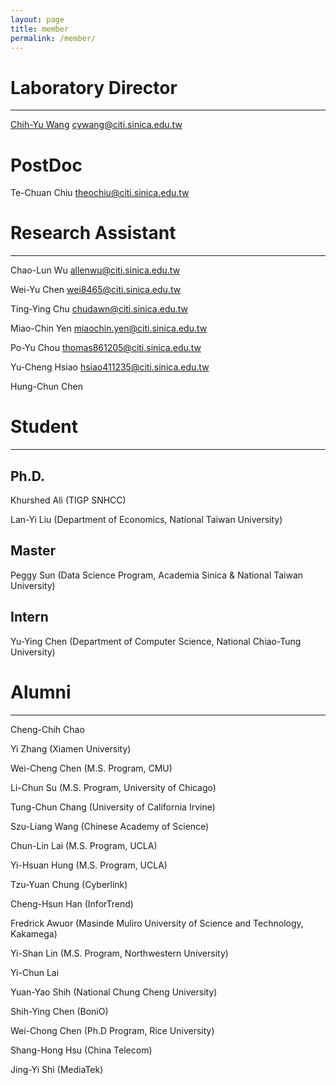 ```yaml
---
layout: page
title: member
permalink: /member/
---
```


# Laboratory Director

----------------

[Chih-Yu Wang](http://tom.ky) <cywang@citi.sinica.edu.tw>


# PostDoc

Te-Chuan Chiu <theochiu@citi.sinica.edu.tw>

# Research Assistant

----------------

Chao-Lun Wu <allenwu@citi.sinica.edu.tw>

Wei-Yu Chen <wei8465@citi.sinica.edu.tw>

Ting-Ying Chu <chudawn@citi.sinica.edu.tw>

Miao-Chin Yen <miaochin.yen@citi.sinica.edu.tw>

Po-Yu Chou <thomas861205@citi.sinica.edu.tw>

Yu-Cheng Hsiao <hsiao411235@citi.sinica.edu.tw>

Hung-Chun Chen

# Student

----------------

## Ph.D.

Khurshed Ali (TIGP SNHCC)

Lan-Yi Liu (Department of Economics, National Taiwan University)

## Master

Peggy Sun (Data Science Program, Academia Sinica & National Taiwan University)

## Intern

Yu-Ying Chen (Department of Computer Science, National Chiao-Tung University)



# Alumni

----------------

Cheng-Chih Chao

Yi Zhang (Xiamen University)

Wei-Cheng Chen (M.S. Program, CMU)

Li-Chun Su (M.S. Program, University of Chicago)

Tung-Chun Chang (University of California Irvine)

Szu-Liang Wang (Chinese Academy of Science)

Chun-Lin Lai (M.S. Program, UCLA)

Yi-Hsuan Hung (M.S. Program, UCLA)

Tzu-Yuan Chung (Cyberlink)

Cheng-Hsun Han (InforTrend)

Fredrick Awuor (Masinde Muliro University of Science and Technology, Kakamega)

Yi-Shan Lin (M.S. Program, Northwestern University)

Yi-Chun Lai

Yuan-Yao Shih (National Chung Cheng University)

Shih-Ying Chen (BoniO)

Wei-Chong Chen (Ph.D Program, Rice University)

Shang-Hong Hsu (China Telecom)

Jing-Yi Shi (MediaTek)

